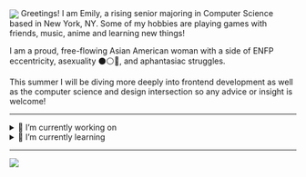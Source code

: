 <img align="center" src="https://i.pinimg.com/originals/24/69/dc/2469dc167b689508905f1e908d9d5395.gif">
Greetings! I am Emily, a rising senior majoring in Computer Science based in New York, NY. Some of my hobbies are playing games with friends, music, anime and learning new things!

I am a proud, free-flowing Asian American woman with a side of ENFP eccentricity, asexuality ⚫️⚪️💜, and aphantasiac struggles.

This summer I will be diving more deeply into frontend development as well as the computer science and design intersection so any advice or insight is welcome!
***

<details>
<summary>🔭 I’m currently working on</summary>
  <ul>
    <li>Personal Website</li>
    <li>Codepath Technical Interview Camp</li>
  </ul>
</details>

<details>
<summary>🌱 I’m currently learning</summary>
<ul>
  <li>CSS & SVG Animations</li>
  <li>Logo Design</li>
  <li>Korean</li>
  </ul>
</details>

***
<img align="center" src="https://github-readme-stats.vercel.app/api/top-langs/?username=ef1301&layout=compact&theme=dracula&langs_count=4">
<!-- 👯 I’m looking to collaborate on ...
- 🤔 I’m looking for help with ...
- 📫 How to reach me: ...
- ⚡ Fun fact: ...
-->




